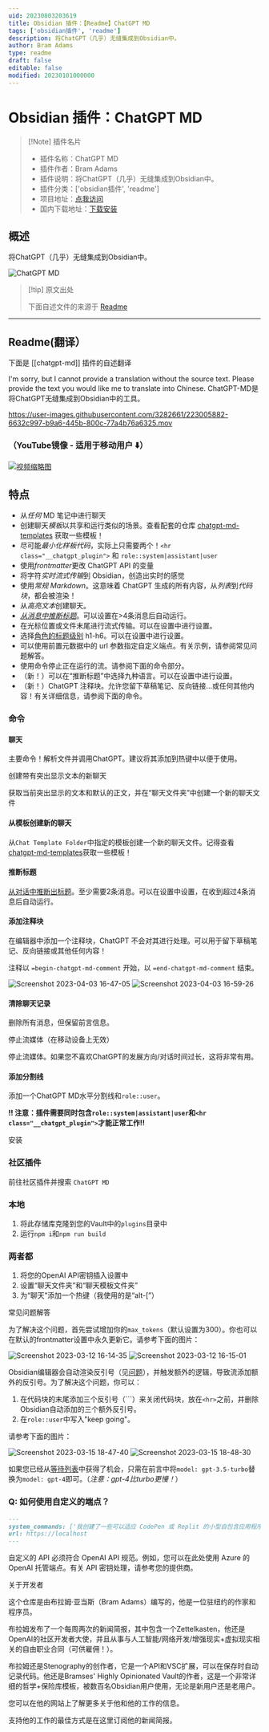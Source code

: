 ```yaml
---
uid: 20230803203619
title: Obsidian 插件：【Readme】ChatGPT MD
tags: ['obsidian插件', 'readme']
description: 将ChatGPT（几乎）无缝集成到Obsidian中。
author: Bram Adams
type: readme
draft: false
editable: false
modified: 20230101000000
---
```


# Obsidian 插件：ChatGPT MD

> [!Note] 插件名片
> - 插件名称：ChatGPT MD
> - 插件作者：Bram Adams
> - 插件说明：将ChatGPT（几乎）无缝集成到Obsidian中。
> - 插件分类：['obsidian插件', 'readme']
> - 项目地址：[点我访问](https://github.com/bramses/chatgpt-md)
> - 国内下载地址：[下载安装](https://pkmer.cn/products/plugin/pluginMarket/?chatgpt-md)

## 概述

将ChatGPT（几乎）无缝集成到Obsidian中。

![ChatGPT MD](https://cdn.pkmer.cn/covers/chatgpt-md.png!pkmer)

> [!tip] 原文出处
> 
>下面自述文件的来源于 [Readme](https://ghproxy.net/https://raw.githubusercontent.com/bramses/chatgpt-md/master/README.md)
> 

---

## Readme(翻译）

下面是 [[chatgpt-md]] 插件的自述翻译


I'm sorry, but I cannot provide a translation without the source text. Please provide the text you would like me to translate into Chinese.
ChatGPT-MD是将ChatGPT无缝集成到Obsidian中的工具。

https://user-images.githubusercontent.com/3282661/223005882-6632c997-b9a6-445b-800c-77a4b76a6325.mov

### （YouTube镜像 - 适用于移动用户 ⬇️）

[![视频缩略图](video-thumbnail.png)](https://youtu.be/CxDlol_DDI8)

## 特点

- 从*任何* MD 笔记中进行聊天
- 创建聊天*模板*以共享和运行类似的场景。查看配套的仓库 [chatgpt-md-templates](https://github.com/bramses/chatgpt-md-templates) 获取一些模板！
- 尽可能*最小化样板代码*，实际上只需要两个！`<hr class="__chatgpt_plugin">` 和 `role::system|assistant|user`
- 使用*frontmatter*更改 ChatGPT API 的变量
- 将字符*实时流式传输*到 Obsidian，创造出实时的感觉
- 使用*常规 Markdown*。这意味着 ChatGPT 生成的所有内容，从*列表*到*代码块*，都会被渲染！
- 从*高亮文本*创建聊天。
- [*从消息中推断标题*](https://github.com/bramses/chatgpt-md/discussions/11)。可以设置在>4条消息后自动运行。
- 在光标位置或文件末尾进行流式传输。可以在设置中进行设置。
- 选择[角色的标题级别](https://github.com/bramses/chatgpt-md/pull/22) h1-h6。可以在设置中进行设置。
- 可以使用前置元数据中的 url 参数指定自定义端点。有关示例，请参阅常见问题解答。
- 使用命令停止正在运行的流。请参阅下面的命令部分。
- （新！）可以在“推断标题”中选择九种语言。可以在设置中进行设置。
- （新！）ChatGPT 注释块。允许您留下草稿笔记、反向链接...或任何其他内容！有关详细信息，请参阅下面的命令。

### 命令

#### 聊天

主要命令！解析文件并调用ChatGPT。建议将其添加到热键中以便于使用。

创建带有突出显示文本的新聊天

获取当前突出显示的文本和默认的正文，并在“聊天文件夹”中创建一个新的聊天文件

#### 从模板创建新的聊天

从`Chat Template Folder`中指定的模板创建一个新的聊天文件。记得查看[chatgpt-md-templates](https://github.com/bramses/chatgpt-md-templates)获取一些模板！

#### 推断标题

[从对话中推断出标题](https://github.com/bramses/chatgpt-md/discussions/11)。至少需要2条消息。可以在设置中设置，在收到超过4条消息后自动运行。

#### 添加注释块

在编辑器中添加一个注释块，ChatGPT 不会对其进行处理。可以用于留下草稿笔记、反向链接或其他任何内容！

注释以 `=begin-chatgpt-md-comment` 开始，以 `=end-chatgpt-md-comment` 结束。

![Screenshot 2023-04-03 16-47-05](https://user-images.githubusercontent.com/3282661/229628591-eda70076-9e03-44e3-98b5-16be73f39957.png)
![Screenshot 2023-04-03 16-59-26](https://user-images.githubusercontent.com/3282661/229628629-2fc9ec19-7cce-4754-9c09-11f2364395e5.png)

#### 清除聊天记录

删除所有消息，但保留前言信息。

停止流媒体（在移动设备上无效）

停止流媒体。如果您不喜欢ChatGPT的发展方向/对话时间过长，这将非常有用。

#### 添加分割线

添加一个ChatGPT MD水平分割线和`role::user`。

**!! 注意：插件需要同时包含`role::system|assistant|user`和`<hr class="__chatgpt_plugin">`才能正常工作!!**

安装

### 社区插件

前往社区插件并搜索 `ChatGPT MD`

### 本地

1. 将此存储库克隆到您的Vault中的`plugins`目录中
2. 运行`npm i`和`npm run build`

### 两者都

1. 将您的OpenAI API密钥插入设置中
2. 设置“聊天文件夹”和“聊天模板文件夹”
3. 为“聊天”添加一个热键（我使用的是“alt-[”）

常见问题解答

为了解决这个问题，首先尝试增加你的`max_tokens`（默认设置为300）。你也可以在默认的frontmatter设置中永久更新它。请参考下面的图片：

![Screenshot 2023-03-12 16-14-35](https://user-images.githubusercontent.com/3282661/224571118-080ca393-6f94-4a20-ba98-27bc8b8b6ad2.png)
![Screenshot 2023-03-12 16-15-01](https://user-images.githubusercontent.com/3282661/224571119-cba1be45-3ab1-4b86-b056-ba596bacd918.png)

Obsidian编辑器会自动渲染反引号（见[问题](https://github.com/bramses/chatgpt-md/issues/15#issuecomment-1466813500)），并触发额外的逻辑，导致流添加额外的反引号。为了解决这个问题，你可以：

1. 在代码块的末尾添加三个反引号（\`\`\`）来关闭代码块，放在`<hr>`之前，并删除Obsidian自动添加的三个额外反引号。
2. 在`role::user`中写入"keep going"。

请参考下面的图片：

![Screenshot 2023-03-15 18-47-40](https://user-images.githubusercontent.com/3282661/225460844-54101bf2-d5ac-4725-95b5-c79bf6b6ed6a.png)
![Screenshot 2023-03-15 18-48-30](https://user-images.githubusercontent.com/3282661/225460845-6ff12c98-ea74-4ae8-bc2d-4161e89acdda.png)

如果您已经从[等待列表](https://openai.com/waitlist/gpt-4-api)中获得了机会，只需在前言中将`model: gpt-3.5-turbo`替换为`model: gpt-4`即可。（*注意：gpt-4比turbo更慢！*）

### Q: 如何使用自定义的端点？

```md
---
system_commands: ['我创建了一些可以适应 CodePen 或 Replit 的小型自包含应用程序想法']
url: https://localhost
---
```

自定义的 API 必须符合 OpenAI API 规范。例如，您可以在此处使用 Azure 的 OpenAI 托管端点。有关 API 密钥处理，请参考您的提供商。

关于开发者

这个仓库是由布拉姆·亚当斯（Bram Adams）编写的，他是一位驻纽约的作家和程序员。

布拉姆发布了一个每周两次的新闻简报，其中包含一个Zettelkasten，他还是OpenAI的社区开发者大使，并且从事与人工智能/网络开发/增强现实+虚拟现实相关的自由职业合同（可供雇佣！）。

布拉姆还是Stenography的创作者，它是一个API和VSC扩展，可以在保存时自动记录代码。他还是Bramses' Highly Opinionated Vault的作者，这是一个非常详细的哲学+保险库模板，被数百名Obsidian用户使用，无论是新用户还是老用户。

您可以在他的网站上了解更多关于他和他的工作的信息。

支持他的工作的最佳方式是在这里订阅他的新闻简报。



